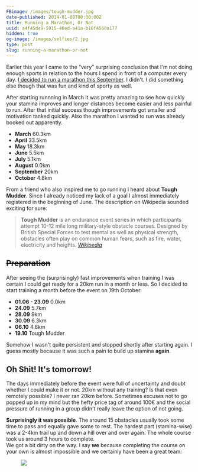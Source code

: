 ```yaml
---
FBimage: /images/tough-mudder.jpg
date-published: 2014-01-08T00:00:00Z
title: Running a Marathon, Or Not
uuid: a4f45de9-5915-46ed-a41a-b10f4560a177
hidden: true
og-image: /images/selfies/2.jpg
type: post
slug: running-a-marathon-or-not
---
```

Earlier this year I came to the “very” surprising conclusion that I'm not doing enough
sports in relation to the hours I spend in front of a computer every day.
[I decided to run a marathon this September](/2013/03/10/From-Zero-To-Marathon-In-Six-Months/).
I didn't. I did something else though that was fun and kind of sporty as well.

After starting runnning in March it was pretty amazing to see how quickly your
stamina improves and longer distances become easier and less painful to run.
After that initial success though improvements got smaller and motivation
tanked quickly. Also the marathon I wanted to run was already booked
out apparently.

- **March** 60.3km
- **April** 33.5km
- **May** 18.3km
- **June** 5.5km
- **July** 5.1km
- **August** 0.0km
- **September** 20km
- **October** 4.8km

From a friend who also inspired me to go running I heard about **Tough Mudder**.
Since I already noticed my lack of a goal I almost immediately registered in the
beginning of June. The description on Wikipedia sounded exciting for sure:

> **Tough Mudder** is an endurance event series in which participants attempt 10-12
> mile long military-style obstacle courses. Designed by British Special Forces to
> test mental as well as physical strength, obstacles often play on common human
> fears, such as fire, water, electricity and heights.
> <cite><a href='http://en.wikipedia.org/wiki/Tough_Mudder'>Wikipedia</a></cite>


## <strike>Preparation</strike>

After seeing the (surprisingly) fast improvements when training I was certain
I could get ready for a 20km run in a month or less. So I decided to start
training a month before the event on 19th October:

- **01.06 - 23.09** 0.0km
- **24.09** 5.7km
- **28.09** 9km
- **30.09** 6.3km
- **06.10** 4.8km
- **19.10** Tough Mudder

Somehow I wasn't quite persistent and stopped shortly after starting again.
I guess mostly because it was such a pain to build up stamina **again**.

## Oh Shit! It's tomorrow!

The days immediately before the event were full of uncertainty and doubt whether
I could make it or not. 20km without any training? Is that even remotely
possible? I never ran 20km before.
Sometimes excuses not to go popped up in my mind but the hefty price tag of
around 100€ and the social pressure of running in a group didn't really leave
the option of not going.

**Surprisingly it was possible**. The around 15 obstacles usually took some time to pass
and equally gave some to rest. The hardest part (stamina-wise)
was a 2-4km trail up and down a hill over and over again. The whole course took
us around 3 hours to complete.  
We got a bit dirty on the way. I say **we** because completing the course on
your own is almost impossible and we certainly have been a great team:

<figure>
<img src='/images/tough-mudder.jpg'>
</figure>
